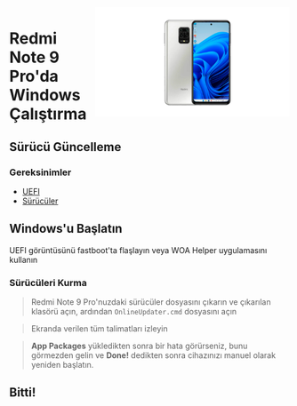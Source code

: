 <img align="right" src="https://github.com/Rubanoxd/Port-Windows-11-redmi-note-9_pro/blob/main/Miatoll.png" width="350" alt="Redmi Note 9 Pro Üzerinde Windows 11 Çalıştırma">


# Redmi Note 9 Pro'da Windows Çalıştırma

## Sürücü Güncelleme

### Gereksinimler

- [UEFI](https://github.com/Rubanoxd/Port-Windows-11-redmi-note-9_pro/releases/tag/UefiV3)
- [Sürücüler](https://github.com/N1kroks/7xx-Drivers/releases/latest)

## Windows'u Başlatın

UEFI görüntüsünü fastboot'ta flaşlayın veya WOA Helper uygulamasını kullanın

### Sürücüleri Kurma

> Redmi Note 9 Pro'nuzdaki sürücüler dosyasını çıkarın ve çıkarılan klasörü açın, ardından `OnlineUpdater.cmd` dosyasını açın

> Ekranda verilen tüm talimatları izleyin

> **App Packages** yükledikten sonra bir hata görürseniz, bunu görmezden gelin ve **Done!** dedikten sonra cihazınızı manuel olarak yeniden başlatın.

## Bitti!

